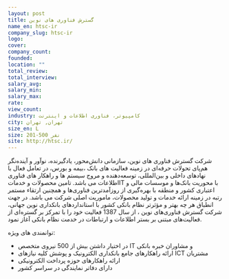 ```yaml
---
layout: post
title: گسترش فناوری های نوین
name_en: htsc-ir
company_slug: htsc-ir
logo: 
cover: 
company_count:
founded:
location: ""
total_review: 
total_interview: 
salary_avg: 
salary_min: 
salary_max: 
rate: 
view_count: 
industry: کامپیوتر، فناوری اطلاعات و اینترنت
city: تهران, تهران
size_en: L
size: 201-500 نفر
site: http://htsc.ir/
---
```


شرکت گسترش فناوری های نوین، سازمانی دانش‌محور، یادگیرنده، نوآور و آینده‌نگر هم‌پای تحولات حرفه‌ای در زمینه فعالیت های بانک ،بیمه و بورس، در تعامل فعال با نهادهای داخلی و بین‌المللی، توسعه‌دهنده و مروج سیستم ها و راهکار های فناوری اطلاعات می باشد. تامین محصولات و خدماتIT با محوریت بانک‌ها و موسسات مالی و اعتباری کشور و منطقه با بهره‌­گیری از روزآمدترین فناوری‌ها و همچنین ارتقاء مستمر رتبه در زمینه ارائه خدمات و تولید محصولات، ماموریت اصلی شرکت می باشد. در جهت انطباق هر چه بهتر و مؤثرتر نظام بانکی کشور با استانداردهای بانکداری نوین جهانی، شرکت گسترش فناوری‌های نوین ، از سال 1387 فعالیت خود را با تمرکز بر گستره‌ای از فعالیت‌های مبتنی بر بستر اطلاعات و ارتباطات در خدمت نظام بانکی آغاز نمود.

توانمندی های ویژه:
- در اختیار داشتن بیش از 500 نیروی متخصص IT و مشاوران خبره بانکی
- ارائه راهکارهای جامع بانکداری الکترونیک و پوشش کلیه نیازهای ICT مشتریان
- ارائه راهکارهای حوزه پرداخت الکترونیکی
- دارای دفاتر نمایندگی در سراسر کشور
